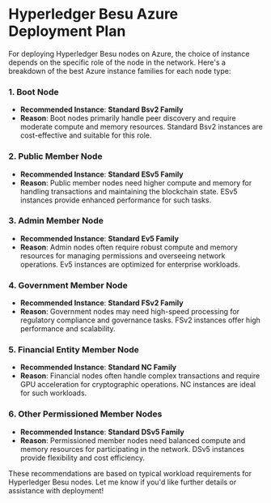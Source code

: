 # Hyperledger Besu Azure Deployment Plan

For deploying Hyperledger Besu nodes on Azure, the choice of instance depends on the specific role of the node in the network. Here's a breakdown of the best Azure instance families for each node type:

### **1. Boot Node**
- **Recommended Instance**: **Standard Bsv2 Family**
- **Reason**: Boot nodes primarily handle peer discovery and require moderate compute and memory resources. Standard Bsv2 instances are cost-effective and suitable for this role.

### **2. Public Member Node**
- **Recommended Instance**: **Standard ESv5 Family**
- **Reason**: Public member nodes need higher compute and memory for handling transactions and maintaining the blockchain state. ESv5 instances provide enhanced performance for such tasks.

### **3. Admin Member Node**
- **Recommended Instance**: **Standard Ev5 Family**
- **Reason**: Admin nodes often require robust compute and memory resources for managing permissions and overseeing network operations. Ev5 instances are optimized for enterprise workloads.

### **4. Government Member Node**
- **Recommended Instance**: **Standard FSv2 Family**
- **Reason**: Government nodes may need high-speed processing for regulatory compliance and governance tasks. FSv2 instances offer high performance and scalability.

### **5. Financial Entity Member Node**
- **Recommended Instance**: **Standard NC Family**
- **Reason**: Financial nodes often handle complex transactions and require GPU acceleration for cryptographic operations. NC instances are ideal for such workloads.

### **6. Other Permissioned Member Nodes**
- **Recommended Instance**: **Standard DSv5 Family**
- **Reason**: Permissioned member nodes need balanced compute and memory resources for participating in the network. DSv5 instances provide flexibility and cost efficiency.

These recommendations are based on typical workload requirements for Hyperledger Besu nodes. Let me know if you'd like further details or assistance with deployment!